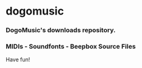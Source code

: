 # dogomusic
### DogoMusic's downloads repository.
### MIDIs - Soundfonts - Beepbox Source Files
Have fun!
